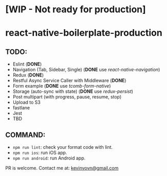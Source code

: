 # [WIP - Not ready for production]
# react-native-boilerplate-production
## TODO:
- Eslint (**DONE**)
- Navigation (Tab, Sidebar, Single) (**DONE** use *react-native-navigation*)
- Redux (**DONE**)
- Restful Async Service Caller with Middleware (**DONE**)
- Form example (**DONE** use *tcomb-form-native*)
- Storage (auto-sync with state) (**DONE** use *redux-persist*)
- Post multipart (with progress, pause, resume, stop)
- Upload to S3
- fastlane
- Jest
- TBD

## COMMAND:
- `npm run lint`: check your format code with lint.
- `npm run ios`: run iOS app.
- `npm run android`: run Android app.

PR is welcome. Contact me at: kevinvovn@gmail.com
